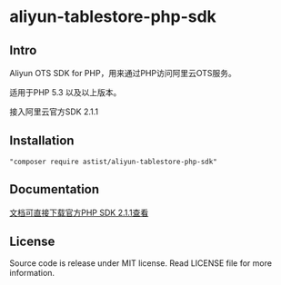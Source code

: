 # aliyun-tablestore-php-sdk

## Intro
Aliyun OTS SDK for PHP，用来通过PHP访问阿里云OTS服务。

适用于PHP 5.3 以及以上版本。

接入阿里云官方SDK 2.1.1

## Installation
    "composer require astist/aliyun-tablestore-php-sdk"

## Documentation
[文档可直接下载官方PHP SDK 2.1.1查看](https://help.aliyun.com/document_detail/27353.html)

## License
Source code is release under MIT license. Read LICENSE file for more information.
